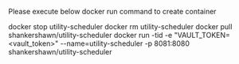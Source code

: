 Please execute below docker run command to create container

docker stop utility-scheduler
docker rm utility-scheduler
docker pull shankershawn/utility-scheduler
docker run -tid -e "VAULT_TOKEN=<vault_token>" --name=utility-scheduler -p 8081:8080 shankershawn/utility-scheduler
